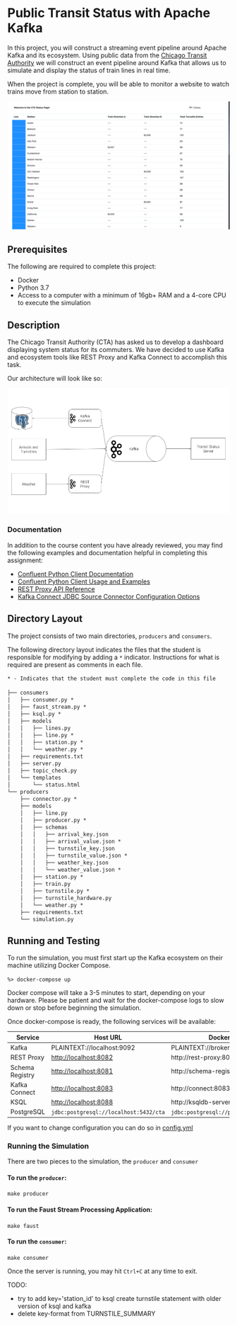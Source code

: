 # Public Transit Status with Apache Kafka

In this project, you will construct a streaming event pipeline around Apache Kafka and its ecosystem. Using public data from the [Chicago Transit Authority](https://www.transitchicago.com/data/) we will construct an event pipeline around Kafka that allows us to simulate and display the status of train lines in real time.

When the project is complete, you will be able to monitor a website to watch trains move from station to station.

![Final User Interface](images/ui.png)


## Prerequisites

The following are required to complete this project:

* Docker
* Python 3.7
* Access to a computer with a minimum of 16gb+ RAM and a 4-core CPU to execute the simulation

## Description

The Chicago Transit Authority (CTA) has asked us to develop a dashboard displaying system status for its commuters. We have decided to use Kafka and ecosystem tools like REST Proxy and Kafka Connect to accomplish this task.

Our architecture will look like so:

![Project Architecture](images/diagram.png)


### Documentation
In addition to the course content you have already reviewed, you may find the following examples and documentation helpful in completing this assignment:

* [Confluent Python Client Documentation](https://docs.confluent.io/current/clients/confluent-kafka-python/#)
* [Confluent Python Client Usage and Examples](https://github.com/confluentinc/confluent-kafka-python#usage)
* [REST Proxy API Reference](https://docs.confluent.io/current/kafka-rest/api.html#post--topics-(string-topic_name))
* [Kafka Connect JDBC Source Connector Configuration Options](https://docs.confluent.io/current/connect/kafka-connect-jdbc/source-connector/source_config_options.html)

## Directory Layout
The project consists of two main directories, `producers` and `consumers`.

The following directory layout indicates the files that the student is responsible for modifying by adding a `*` indicator. Instructions for what is required are present as comments in each file.

```
* - Indicates that the student must complete the code in this file

├── consumers
│   ├── consumer.py *
│   ├── faust_stream.py *
│   ├── ksql.py *
│   ├── models
│   │   ├── lines.py
│   │   ├── line.py *
│   │   ├── station.py *
│   │   └── weather.py *
│   ├── requirements.txt
│   ├── server.py
│   ├── topic_check.py
│   └── templates
│       └── status.html
└── producers
    ├── connector.py *
    ├── models
    │   ├── line.py
    │   ├── producer.py *
    │   ├── schemas
    │   │   ├── arrival_key.json
    │   │   ├── arrival_value.json *
    │   │   ├── turnstile_key.json
    │   │   ├── turnstile_value.json *
    │   │   ├── weather_key.json
    │   │   └── weather_value.json *
    │   ├── station.py *
    │   ├── train.py
    │   ├── turnstile.py *
    │   ├── turnstile_hardware.py
    │   └── weather.py *
    ├── requirements.txt
    └── simulation.py
```

## Running and Testing

To run the simulation, you must first start up the Kafka ecosystem on their machine utilizing Docker Compose.

```%> docker-compose up```

Docker compose will take a 3-5 minutes to start, depending on your hardware. Please be patient and wait for the docker-compose logs to slow down or stop before beginning the simulation.

Once docker-compose is ready, the following services will be available:

| Service                    | Host URL                                         | Docker URL                                           | Username | Password |
|----------------------------|--------------------------------------------------|------------------------------------------------------| --- | --- |
| Kafka                      | PLAINTEXT://localhost:9092                       | PLAINTEXT://broker:29092                             |
| REST Proxy                 | [http://localhost:8082](http://localhost:8082/)  | http://rest-proxy:8082/                              |
| Schema Registry            | [http://localhost:8081](http://localhost:8081/ ) | http://schema-registry:8081/                         |
| Kafka Connect              | [http://localhost:8083](http://localhost:8083)   | http://connect:8083                                  |
| KSQL                       | [http://localhost:8088](http://localhost:8088)   | http://ksqldb-server:8088                            |
| PostgreSQL                 | `jdbc:postgresql://localhost:5432/cta`           | `jdbc:postgresql://postgres:5432/cta`                | `cta_admin` | `chicago` |

If you want to change configuration you can do so in [config.yml](config.yml)

### Running the Simulation

There are two pieces to the simulation, the `producer` and `consumer`

#### To run the `producer`:

`make producer`

#### To run the Faust Stream Processing Application:
`make faust`

#### To run the `consumer`:
`make consumer`

Once the server is running, you may hit `Ctrl+C` at any time to exit.

TODO:
- try to add key='station_id' to ksql create turnstile statement with older version of ksql and kafka
- delete key-format from TURNSTILE_SUMMARY 
